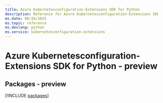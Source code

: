 ```yaml
---
title: Azure Kubernetesconfiguration-Extensions SDK for Python
description: Reference for Azure Kubernetesconfiguration-Extensions SDK for Python
ms.date: 06/26/2025
ms.topic: reference
ms.devlang: python
ms.service: kubernetesconfiguration-extensions
---
```

# Azure Kubernetesconfiguration-Extensions SDK for Python - preview
## Packages - preview
[!INCLUDE [packages](kubernetesconfiguration-extensions-index.md)]